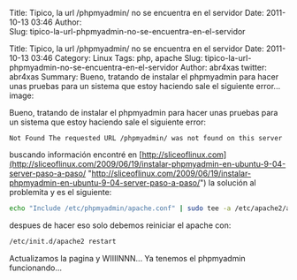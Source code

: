 Title: Tipico, la url /phpmyadmin/ no se encuentra en el servidor
Date: 2011-10-13 03:46
Author:  
Slug: tipico-la-url-phpmyadmin-no-se-encuentra-en-el-servidor

Title: Tipico, la url /phpmyadmin/ no se encuentra en el servidor
Date: 2011-10-13 03:46
Category: Linux
Tags: php, apache
Slug: tipico-la-url-phpmyadmin-no-se-encuentra-en-el-servidor
Author: abr4xas
twitter: abr4xas
Summary: Bueno, tratando de instalar el phpmyadmin para hacer unas pruebas para
un sistema que estoy haciendo sale el siguiente error... 
image:

Bueno, tratando de instalar el phpmyadmin para hacer unas pruebas para
un sistema que estoy haciendo sale el siguiente error:

```
Not Found The requested URL /phpmyadmin/ was not found on this server
```


buscando información encontré en
[http://sliceoflinux.com](http://sliceoflinux.com/2009/06/19/instalar-phpmyadmin-en-ubuntu-9-04-server-paso-a-paso/ "http://sliceoflinux.com/2009/06/19/instalar-phpmyadmin-en-ubuntu-9-04-server-paso-a-paso/")
la solución al problemita y es el siguiente:

```bash
echo "Include /etc/phpmyadmin/apache.conf" | sudo tee -a /etc/apache2/apache2.conf
```

despues de hacer eso solo debemos reiniciar el apache con:  
```bash
/etc/init.d/apache2 restart
```

Actualizamos la pagina y WIIIINNN... Ya tenemos el phpmyadmin
funcionando...
